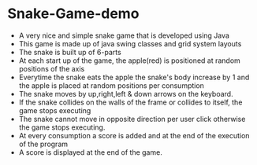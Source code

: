 # Snake-Game-demo
- A very nice and simple snake game that is developed using Java
- This game is made up of java swing classes and grid system layouts
- The snake is built up of 6-parts
- At each start up of the game, the apple(red) is positioned at random positions of the axis
- Everytime the snake eats the apple the snake's body increase by 1 and the apple is placed at random positions per consumption
- The snake moves by up,right,left & down arrows on the keyboard.
- If the snake collides on the walls of the frame or collides to itself, the game stops executing
- The snake cannot move in opposite direction per user click otherwise the game stops executing.
- At every consumption a score is added and at the end of the execution of the program
- A score is displayed at the end of the game.
